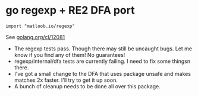 # go regexp + RE2 DFA port

`import "matloob.io/regexp"`

See [golang.org/cl/12081](https://golang.org/cl/12081)

* The regexp tests pass. Though there may still be uncaught bugs.
  Let me know if you find any of them! No guarantees!
* regexp/internal/dfa tests are currently failing. I need to fix
  some thingsn there.
* I've got a small change to the DFA that uses package unsafe
  and makes matches 2x faster. I'll try to get it up soon.
* A bunch of cleanup needs to be done all over this package.
